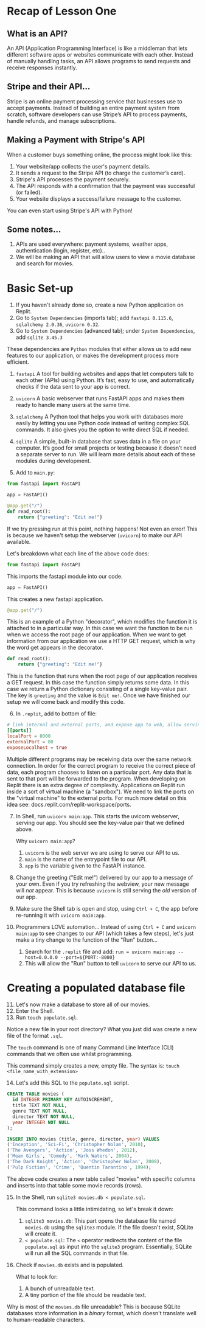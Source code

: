 # Recap of Lesson One
## What is an API?
An API (Application Programming Interface) is like a middleman that lets different software apps or websites communicate with each other. Instead of manually handling tasks, an API allows programs to send requests and receive responses instantly.

## Stripe and their API...
Stripe is an online payment processing service that businesses use to accept payments. Instead of building an entire payment system from scratch, software developers can use Stripe’s API to process payments, handle refunds, and manage subscriptions.

## Making a Payment with Stripe's API
When a customer buys something online, the process might look like this:

1. Your website/app collects the user's payment details.
2. It sends a request to the Stripe API (to charge the customer’s card).
3. Stripe's API processes the payment securely.
4. The API responds with a confirmation that the payment was successful (or failed).
5. Your website displays a success/failure message to the customer.

You can even start using Stripe's API with Python!

## Some notes...
1. APIs are used everywhere: payment systems, weather apps, authentication (login, register, etc)..
2. We will be making an API that will allow users to view a movie database and search for movies.

# Basic Set-up
1. If you haven't already done so, create a new Python application on Replit.
2. Go to `System Dependencies` (imports tab); add `fastapi 0.115.6`, `sqlalchemy 2.0.36`, `uvicorn
0.32`.
3. Go to `System Dependencies` (advanced tab); under `System Dependencies`, add `sqlite 3.45.3`

These dependencies are `Python` modules that either allows us to add new features to our application, or
makes the development process more efficient.

1. `fastapi` A tool for building websites and apps that let computers talk to each other (APIs) using
Python. It’s fast, easy to use, and automatically checks if the data sent to your app is correct.
2. `uvicorn` A basic webserver that runs FastAPI apps and makes them ready to handle many users at the
same time.
3. `sqlalchemy` A Python tool that helps you work with databases more easily by letting you use Python
code instead of writing complex SQL commands. It also gives you the option to write direct SQL if
needed.
4. `sqlite` A simple, built-in database that saves data in a file on your computer. It’s good for small
projects or testing because it doesn’t need a separate server to run. We will learn more details about
each of these modules during development.

5. Add to `main.py`:
```python
from fastapi import FastAPI

app = FastAPI()

@app.get("/")
def read_root():
    return {"greeting": "Edit me!"}
```

If we try pressing run at this point, nothing happens! Not even an error! This is because we haven't setup the
webserver (`uvicorn`) to make our API available.

Let's breakdown what each line of the above code does:
```python
from fastapi import FastAPI
```

This imports the fastapi module into our code.

```python
app = FastAPI()
```
This creates a new fastapi application.

```python
@app.get("/")
```

This is an example of a Python "decorator", which modifies the function it is attached to in a particular way. In
this case we want the function to be run when we access the root page of our application. When we want to
get information from our application we use a HTTP GET request, which is why the word get appears in the
decorator.

```python
def read_root():
    return {"greeting": "Edit me!"}
```

This is the function that runs when the root page of our application receives a GET request. In this case the
function simply returns some data. In this case we return a Python dictionary consisting of a single key-value
pair. The key is `greeting` and the value is `Edit me!`. Once we have finished our setup we will come back and
modify this code.

6. In `.replit`, add to bottom of file:

```toml
# link internal and external ports, and expose app to web, allow serving an api
[[ports]]
localPort = 8000
externalPort = 80
exposeLocalhost = true
```

Multiple different programs may be receiving data over the same network connection. In order for the correct
program to receive the correct piece of data, each program chooses to listen on a particular port. Any data
that is sent to that port will be forwarded to the program.
When developing on Replit there is an extra degree of complexity. Applications on Replit run inside a sort of
virtual machine (a "sandbox"). We need to link the ports on the "virtual machine" to the external ports. For
much more detail on this idea see: docs.replit.com/replit-workspace/ports.

7. In Shell, run `uvicorn main:app`. This starts the uvicorn webserver, serving our app. You should see the
key-value pair that we defined above.

	Why `uvicorn main:app`?
	1. `uvicorn` is the web server we are using to serve our API to us.
	2. `main` is the name of the entrypoint file to our API.
	3. `app` is the variable given to the FastAPI instance.

8. Change the greeting ("Edit me!") delivered by our app to a message of your own. Even if you try
refreshing the webview, your new message will *not* appear. This is because `uvicorn` is still serving the *old*
version of our app.
9. Make sure the Shell tab is open and stop, using `Ctrl + C`, the app before re-running it with `uvicorn
main:app`.
10. Programmers LOVE automation... Instead of using `Ctrl + C` and `uvicorn main:app` to see changes to our API (which takes a few steps), let's just make a tiny change to the function of the "Run" button...
	1. Search for the `.replit` file and add: `run = uvicorn main:app --host=0.0.0.0 --port=${PORT:-8000}`
 	2. This will allow the "Run" button to tell `uvicorn` to serve our API to us.

# Creating a populated database file

11. Let's now make a database to store all of our movies.
12. Enter the Shell.
13. Run `touch populate.sql`.

Notice a new file in your root directory? What you just did was create a new file of the format `.sql`.

The `touch` command is one of many Command Line Interface (CLI) commands that we often use whilst programming.

This command simply creates a new, empty file. The syntax is: `touch <file_name_with_extension>`

14. Let's add this SQL to the `populate.sql` script.
```sql
CREATE TABLE movies (
  id INTEGER PRIMARY KEY AUTOINCREMENT,
  title TEXT NOT NULL,
  genre TEXT NOT NULL,
  director TEXT NOT NULL,
  year INTEGER NOT NULL
);

INSERT INTO movies (title, genre, director, year) VALUES
('Inception', 'Sci-Fi', 'Christopher Nolan', 2010),
('The Avengers', 'Action', 'Joss Whedon', 2012),
('Mean Girls', 'Comedy', 'Mark Waters', 2004),
('The Dark Knight', 'Action', 'Christopher Nolan', 2008),
('Pulp Fiction', 'Crime', 'Quentin Tarantino', 1994);
```
The above code creates a new table called "movies" with specific columns and inserts into that table some movie records (rows).

15. In the Shell, run `sqlite3 movies.db < populate.sql`.

	This command looks a little intimidating, so let's break it down:
	1. `sqlite3 movies.db`: This part opens the database file named `movies.db` using the `sqlite3` module. If the file doesn't exist, SQLite will create it.
	2. `< populate.sql`: The `<` operator redirects the content of the file `populate.sql` as input into the `sqlite3` program. Essentially, SQLite will run all the SQL commands in that file.

16. Check if  `movies.db`  exists and is populated.

 	What to look for:
	1. A bunch of unreadable text.
 	2. A tiny portion of the file should be readable text.

Why is most of the `movies.db` file unreadable? This is because SQLite databases store information in a *binary* format, which doesn't translate well to human-readable characters.
